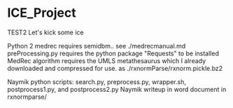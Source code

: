 # ICE_Project
TEST2
Let's kick some ice

Python 2
medrec requires semidbm.. see ./medrecmanual.md
preProcessing.py requires the python package "Requests" to be installed
MedRec algorithm requires the UMLS metathesaurus which I already downloaded and compressed for use. as ./rxnormParse/rxnorm.pickle.bz2

 Naymik python scripts: search.py, preprocess.py, wrapper.sh, postprocess1.py, and postprocess2.py
 Naymik writeup in word document in rxnormparse/

